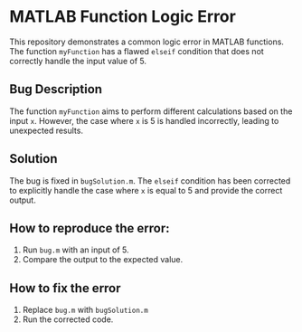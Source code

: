 # MATLAB Function Logic Error

This repository demonstrates a common logic error in MATLAB functions. The function `myFunction` has a flawed `elseif` condition that does not correctly handle the input value of 5.

## Bug Description

The function `myFunction` aims to perform different calculations based on the input `x`. However, the case where `x` is 5 is handled incorrectly, leading to unexpected results.

## Solution

The bug is fixed in `bugSolution.m`. The `elseif` condition has been corrected to explicitly handle the case where `x` is equal to 5 and provide the correct output.

## How to reproduce the error:
1. Run `bug.m` with an input of 5.
2. Compare the output to the expected value.

## How to fix the error
1. Replace `bug.m` with `bugSolution.m`
2. Run the corrected code.